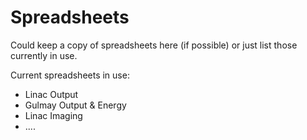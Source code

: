 # Spreadsheets

Could keep a copy of spreadsheets here (if possible) or just list those currently in use.

Current spreadsheets in use:
- Linac Output
- Gulmay Output & Energy
- Linac Imaging
- ....
